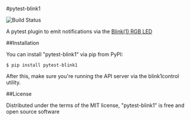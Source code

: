 #pytest-blink1

![Build Status](https://secure.travis-ci.org/vmalloe/pytest-blink1.png?branch=master )

A pytest plugin to emit notifications via the [Blink(1) RGB LED](https://blink1.thingm.com/)


##Installation

You can install "pytest-blink1" via pip from PyPI:

```
$ pip install pytest-blink1
```

After this, make sure you're running the API server via the blink1control utility.


##License

Distributed under the terms of the MIT license, "pytest-blink1" is free and open source software
